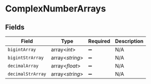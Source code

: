 # ComplexNumberArrays


## Fields

| Field              | Type               | Required           | Description        |
| ------------------ | ------------------ | ------------------ | ------------------ |
| `bigintArray`      | array<*int*>       | :heavy_minus_sign: | N/A                |
| `bigintStrArray`   | array<*string*>    | :heavy_minus_sign: | N/A                |
| `decimalArray`     | array<*float*>     | :heavy_minus_sign: | N/A                |
| `decimalStrArray`  | array<*string*>    | :heavy_minus_sign: | N/A                |
